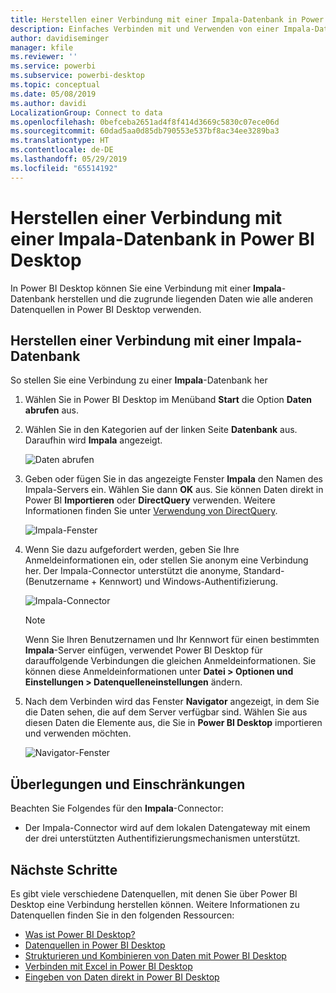 ```yaml
---
title: Herstellen einer Verbindung mit einer Impala-Datenbank in Power BI Desktop
description: Einfaches Verbinden mit und Verwenden von einer Impala-Datenbank in Power BI Desktop
author: davidiseminger
manager: kfile
ms.reviewer: ''
ms.service: powerbi
ms.subservice: powerbi-desktop
ms.topic: conceptual
ms.date: 05/08/2019
ms.author: davidi
LocalizationGroup: Connect to data
ms.openlocfilehash: 0befceba2651ad4f8f414d3669c5830c07ece06d
ms.sourcegitcommit: 60dad5aa0d85db790553e537bf8ac34ee3289ba3
ms.translationtype: HT
ms.contentlocale: de-DE
ms.lasthandoff: 05/29/2019
ms.locfileid: "65514192"
---
```

# <a name="connect-to-an-impala-database-in-power-bi-desktop"></a>Herstellen einer Verbindung mit einer Impala-Datenbank in Power BI Desktop
In Power BI Desktop können Sie eine Verbindung mit einer **Impala**-Datenbank herstellen und die zugrunde liegenden Daten wie alle anderen Datenquellen in Power BI Desktop verwenden.

## <a name="connect-to-an-impala-database"></a>Herstellen einer Verbindung mit einer Impala-Datenbank
So stellen Sie eine Verbindung zu einer **Impala**-Datenbank her 

1. Wählen Sie in Power BI Desktop im Menüband **Start** die Option **Daten abrufen** aus. 

2. Wählen Sie in den Kategorien auf der linken Seite **Datenbank** aus. Daraufhin wird **Impala** angezeigt.

    ![Daten abrufen](media/desktop-connect-impala/connect_impala_2.png)

3. Geben oder fügen Sie in das angezeigte Fenster **Impala** den Namen des Impala-Servers ein. Wählen Sie dann **OK** aus. Sie können Daten direkt in Power BI **Importieren** oder **DirectQuery** verwenden. Weitere Informationen finden Sie unter [Verwendung von DirectQuery](desktop-use-directquery.md).

    ![Impala-Fenster](media/desktop-connect-impala/connect_impala_3a.png)

4. Wenn Sie dazu aufgefordert werden, geben Sie Ihre Anmeldeinformationen ein, oder stellen Sie anonym eine Verbindung her. Der Impala-Connector unterstützt die anonyme, Standard- (Benutzername + Kennwort) und Windows-Authentifizierung.

    ![Impala-Connector](media/desktop-connect-impala/connect_impala_4.png)

    > [!NOTE]
    > Wenn Sie Ihren Benutzernamen und Ihr Kennwort für einen bestimmten **Impala**-Server einfügen, verwendet Power BI Desktop für darauffolgende Verbindungen die gleichen Anmeldeinformationen. Sie können diese Anmeldeinformationen unter **Datei > Optionen und Einstellungen > Datenquelleneinstellungen** ändern.


5. Nach dem Verbinden wird das Fenster **Navigator** angezeigt, in dem Sie die Daten sehen, die auf dem Server verfügbar sind. Wählen Sie aus diesen Daten die Elemente aus, die Sie in **Power BI Desktop** importieren und verwenden möchten.

    ![Navigator-Fenster](media/desktop-connect-impala/connect_impala_5.png)

## <a name="considerations-and-limitations"></a>Überlegungen und Einschränkungen
Beachten Sie Folgendes für den **Impala**-Connector:

* Der Impala-Connector wird auf dem lokalen Datengateway mit einem der drei unterstützten Authentifizierungsmechanismen unterstützt.

## <a name="next-steps"></a>Nächste Schritte
Es gibt viele verschiedene Datenquellen, mit denen Sie über Power BI Desktop eine Verbindung herstellen können. Weitere Informationen zu Datenquellen finden Sie in den folgenden Ressourcen:

* [Was ist Power BI Desktop?](desktop-what-is-desktop.md)
* [Datenquellen in Power BI Desktop](desktop-data-sources.md)
* [Strukturieren und Kombinieren von Daten mit Power BI Desktop](desktop-shape-and-combine-data.md)
* [Verbinden mit Excel in Power BI Desktop](desktop-connect-excel.md)   
* [Eingeben von Daten direkt in Power BI Desktop](desktop-enter-data-directly-into-desktop.md)   


